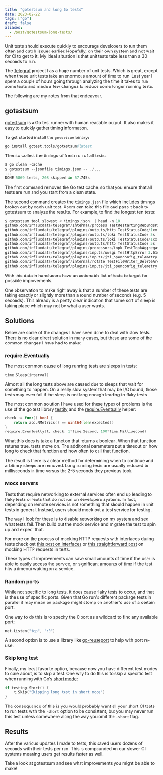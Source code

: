 ```yaml
---
title: "gotestsum and long Go tests"
date: 2023-02-22
tags: ["go"]
draft: false
aliases:
  - /post/gotestsum-long-tests/
---
```


Unit tests should execute quickly to encourage developers to run them often and
catch issues earlier. Hopefully, on their own system and not wait for CI to get
to it. My ideal situation is that unit tests take less than a 30 seconds to
run.

The [Telegraf][1] project has a huge number of unit tests. Which is
great, except when these unit tests take an enormous amount of time to run.
Last year I spent a couple of hours going through analyzing the time it takes
to run some tests and made a few changes to reduce some longer running tests.

The following are my notes from that endeavour.

[1]: https://github.com/influxdata/telegraf

## gotestsum

[gotestsum][2] is a Go test runner with human readable output. It also makes it
easy to quickly gather timing information.

To get started install the `gotestsum` binary:

```s
go install gotest.tools/gotestsum@latest
```

Then to collect the timings of fresh run of all tests:

```s
$ go clean -cache
$ gotestsum --jsonfile timings.json -- ./...
...
DONE 5869 tests, 208 skipped in 57.745s
```

The first command removes the Go test cache, so that you ensure that all tests
are run and you start from a clean state.

The second command creates the `timings.json` file which includes timings
broken out by each unit test. Users can take this file and pass it back to
gotestsum to analyze the results. For example, to find the longest ten tests:

```s
$ gotestsum tool slowest < timings.json  | head -n 10
github.com/influxdata/telegraf/internal/process TestRestartingRebindsPipes 5.04s
github.com/influxdata/telegraf/plugins/outputs/http TestStatusCode/1xx_status_is_an_error 5s
github.com/influxdata/telegraf/plugins/outputs/loki TestStatusCode 5s
github.com/influxdata/telegraf/plugins/outputs/loki TestStatusCode/1xx_status_is_an_error 5s
github.com/influxdata/telegraf/plugins/outputs/http TestStatusCode 5s
github.com/influxdata/telegraf/plugins/processors/topk TestTopkAggregatorsSmokeTests 4.01s
github.com/influxdata/telegraf/plugins/inputs/uwsgi TestHttpError 3.61s
github.com/influxdata/telegraf/plugins/inputs/jti_openconfig_telemetry TestOpenConfigTelemetryDataWithMultipleTags 2.029s
github.com/influxdata/telegraf/internal/rotate TestFileWriter_DeleteArchives 2.009s
github.com/influxdata/telegraf/plugins/inputs/jti_openconfig_telemetry TestOpenConfigTelemetryData 2s
```

With this data in hand users have an actionable list of tests to target for
possible improvements.

One observation to make right away is that a number of these tests are taking
exactly or slightly more than a round number of seconds (e.g. 5 seconds). This
already is a pretty clear indication that some sort of sleep is taking place
which may not be what a user wants.

[2]: https://github.com/gotestyourself/gotestsum

## Solutions

Below are some of the changes I have seen done to deal with slow tests. There
is no clear direct solution in many cases, but these are some of the common
changes I have had to make:

### require.Eventually

The most common cause of long running tests are sleeps in tests:

```go
time.Sleep(interval)
```

Almost all the long tests above are caused due to sleeps that wait for
something to happen. On a really slow system that may be I/O bound, those tests
may even fail if the sleep is not long enough leading to flaky tests.

The most common solution I have used for these types of problems is the use of
the go test library [testify][3] and the [require.Eventually][4] helper:

```go
check := func() bool {
    return acc.NMetrics() == uint64(len(expected))
}
require.Eventually(t, check, 1*time.Second, 100*time.Millisecond)
```

What this does is take a function that returns a boolean. When that function
returns true, tests move on. The additional parameters put a timeout on how
long to check that function and how often to call that function.

The result is there is a clear method for determining when to continue and
arbitrary sleeps are removed. Long running tests are usually reduced to
milliseconds in time versus the 2-5 seconds they previous took.

[3]: https://github.com/stretchr/testify
[4]: https://pkg.go.dev/github.com/stretchr/testify/require#Eventually

### Mock servers

Tests that require networking to external services often end up leading to
flaky tests or tests that do not run on developers systems. In fact, depending
on remote services is not something that should happen in unit tests in
general. Instead, users should mock out a test service for testing.

The way I look for these is to disable networking on my system and see what
tests fail. Then build out the mock service and migrate the test to spin up
and expect that.

For more on the process of mocking HTTP requests with interfaces during
tests check out [this post on interfaces][5] or [this straightforward post][6]
on mocking HTTP requests in tests.

These types of improvements can save small amounts of time if the user is able
to easily access the service, or significant amounts of time if the test
hits a timeout waiting on a service.

[5]: https://www.alexedwards.net/blog/interfaces-explained
[6]: https://www.thegreatcodeadventure.com/mocking-http-requests-in-golang/

### Random ports

While not specific to long tests, it does cause flaky tests to occur, and that
is the use of specific ports. Given that Go run's different package tests in
parallel it may mean on package might stomp on another's use of a certain port.

One way to do this is to specify the 0 port as a wildcard to find any available
port:

```go
net.Listen("tcp", ":0")
```

A second option is to use a library like [go-reuseport][7] to help with port
re-use.

[7]: https://github.com/libp2p/go-reuseport

### Skip long test

Finally, my least favorite option, because now you have different test modes to
care about, is to skip a test. One way to do this is to skip a specific test
when running with Go's [short mode][8]:

```go
if testing.Short() {
    t.Skip("Skipping long test in short mode")
}
```

The consequence of this is you would probably want all your short CI tests
to run tests with the `-short` option to be consistent, but you may never run
this test unless somewhere along the way you omit the `-short` flag.

[8]: https://pkg.go.dev/cmd/go#hdr-Testing_flags

## Results

After the various updates I made to tests, this saved users dozens of seconds
with their tests per run. This is compounded on our slower CI systems meaning
users get results faster as well.

Take a look at gotestsum and see what improvements you might be able to make!
